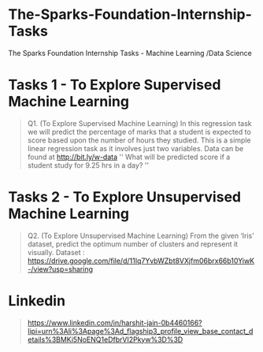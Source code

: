# The-Sparks-Foundation-Internship-Tasks
The Sparks Foundation Internship Tasks - Machine Learning /Data Science

# Tasks 1 - To Explore Supervised Machine Learning
>Q1. (To Explore Supervised Machine Learning)
In this regression task we will predict the percentage of marks that a student is expected to score based upon the number of hours they studied. 
This is a simple linear regression task as it involves just two variables. Data can be found at http://bit.ly/w-data
'' What will be predicted score if a student study for 9.25 hrs in a day? ''

# Tasks 2 - To Explore Unsupervised Machine Learning
>Q2. (To Explore Unsupervised Machine Learning)
From the given ‘Iris’ dataset, predict the optimum number of clusters and represent it visually.
Dataset : https://drive.google.com/file/d/11Iq7YvbWZbt8VXjfm06brx66b10YiwK-/view?usp=sharing

# Linkedin
>https://www.linkedin.com/in/harshit-jain-0b4460166?lipi=urn%3Ali%3Apage%3Ad_flagship3_profile_view_base_contact_details%3BMKi5NoENQ1eDfbrVI2Pkyw%3D%3D
